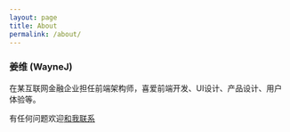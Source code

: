 ```yaml
---
layout: page
title: About
permalink: /about/
---
```


### 姜维 (WayneJ)

在某互联网金融企业担任前端架构师，喜爱前端开发、UI设计、产品设计、用户体验等。

有任何问题欢迎[和我联系](mailto:feeldesignstudio@gmail.com)

<!-- * 闲暇也可以[帮帮忙]({{ site.baseurl }}/case)

* 偶尔也做些[课程](http://www.imooc.com/space/teacher/id/102093) -->

<br>

